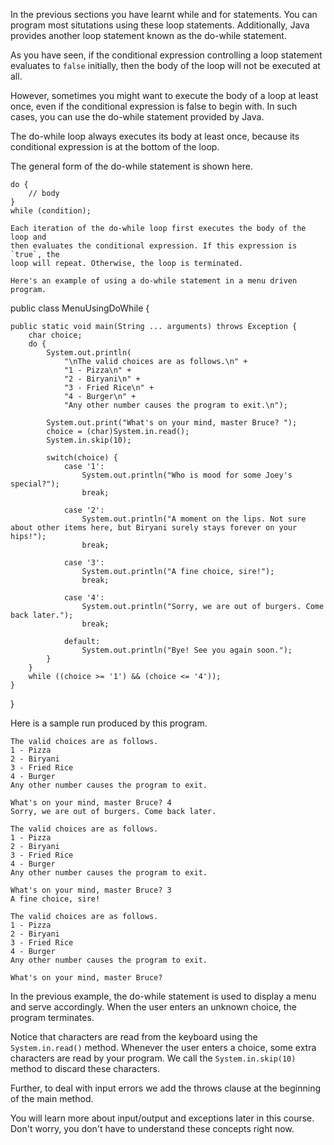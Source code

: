 In the previous sections you have learnt while and for statements. You can
program most situtations using these loop statements. Additionally, Java provides
another loop statement known as the do-while statement.

As you have seen, if the conditional expression controlling a loop statement
evaluates to `false` initially, then the body of the loop will not be executed
at all.

However, sometimes you might want to execute the body of a loop at least
once, even if the conditional expression is false to begin with. In such cases,
you can use the do-while statement provided by Java.

The do-while loop always executes its body at least once, because its conditional
expression is at the bottom of the loop.

The general form of the do-while statement is shown here.
```
do {
    // body
}
while (condition);

Each iteration of the do-while loop first executes the body of the loop and
then evaluates the conditional expression. If this expression is `true`, the
loop will repeat. Otherwise, the loop is terminated.

Here's an example of using a do-while statement in a menu driven program.

```
public class MenuUsingDoWhile {
    
    public static void main(String ... arguments) throws Exception {
        char choice;
        do {
            System.out.println(
                "\nThe valid choices are as follows.\n" +
                "1 - Pizza\n" +
                "2 - Biryani\n" +
                "3 - Fried Rice\n" +
                "4 - Burger\n" +
                "Any other number causes the program to exit.\n");
    
            System.out.print("What's on your mind, master Bruce? ");
            choice = (char)System.in.read();
            System.in.skip(10);
            
            switch(choice) {
                case '1':
                    System.out.println("Who is mood for some Joey's special?");
                    break;
                
                case '2':
                    System.out.println("A moment on the lips. Not sure about other items here, but Biryani surely stays forever on your hips!");
                    break;
                    
                case '3':
                    System.out.println("A fine choice, sire!");
                    break;
            
                case '4':
                    System.out.println("Sorry, we are out of burgers. Come back later.");
                    break;
                
                default:
                    System.out.println("Bye! See you again soon.");
            }
        }
        while ((choice >= '1') && (choice <= '4'));
    }
}

Here is a sample run produced by this program.

```
The valid choices are as follows.
1 - Pizza
2 - Biryani
3 - Fried Rice
4 - Burger
Any other number causes the program to exit.

What's on your mind, master Bruce? 4
Sorry, we are out of burgers. Come back later.

The valid choices are as follows.
1 - Pizza
2 - Biryani
3 - Fried Rice
4 - Burger
Any other number causes the program to exit.

What's on your mind, master Bruce? 3
A fine choice, sire!

The valid choices are as follows.
1 - Pizza
2 - Biryani
3 - Fried Rice
4 - Burger
Any other number causes the program to exit.

What's on your mind, master Bruce?
```

In the previous example, the do-while statement is used to display a menu and
serve accordingly. When the user enters an unknown choice, the program terminates.

Notice that characters are read from the keyboard using the `System.in.read()`
method. Whenever the user enters a choice, some extra characters are read by
your program. We call the `System.in.skip(10)` method to discard these characters.

Further, to deal with input errors we add the throws clause at the beginning of
the main method.

You will learn more about input/output and exceptions later in this course.
Don't worry, you don't have to understand these concepts right now.